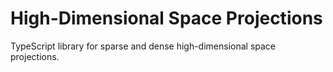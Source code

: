 # High-Dimensional Space Projections
TypeScript library for sparse and dense high-dimensional space projections.
